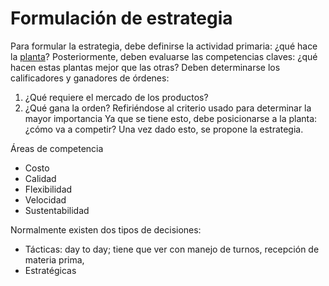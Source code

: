 # Formulación de estrategia

Para formular la estrategia, debe definirse la actividad primaria: ¿qué hace la [planta](Operaci%C3%B3n%20de%20plantas.md)?
Posteriormente, deben evaluarse las competencias claves: ¿qué hacen estas plantas mejor que las otras?
Deben determinarse los calificadores y ganadores de órdenes:

1. ¿Qué requiere el mercado de los productos?
1. ¿Qué gana la orden? Refiriéndose al criterio usado para determinar la mayor importancia
   Ya que se tiene esto, debe posicionarse a la planta: ¿cómo va a competir?
   Una vez dado esto, se propone la estrategia.

Áreas de competencia

* Costo
* Calidad
* Flexibilidad
* Velocidad
* Sustentabilidad

Normalmente existen dos tipos de decisiones:

* Tácticas: day to day; tiene que ver con manejo de turnos, recepción de materia prima,
* Estratégicas
